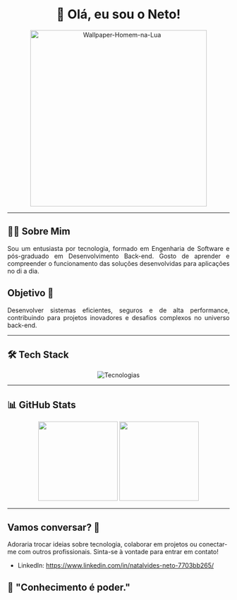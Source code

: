 <div align="center">
  
# 🌌 Olá, eu sou o Neto!
<img src="https://i.pinimg.com/564x/2f/3e/07/2f3e0726b2e2bfff37e4528d0b46ff17.jpg" alt="Wallpaper-Homem-na-Lua" width="400px">

</div>

---

## 👨‍💻 Sobre Mim  
<p align="justify">
  Sou um entusiasta por tecnologia, formado em Engenharia de Software e pós-graduado em Desenvolvimento Back-end. Gosto de aprender e compreender o funcionamento das soluções desenvolvidas para aplicações no di a dia.
</p>

## Objetivo 🎯
<p align="justify">
  Desenvolver sistemas eficientes, seguros e de alta performance, contribuindo para projetos inovadores e desafios complexos no universo back-end.
</p>

---

## 🛠️ Tech Stack  

<div align="center">
  <img src="https://skillicons.dev/icons?i=js,html,css,nodejs,git,github,py,java&theme=light" alt="Tecnologias">
</div>

---

## 📊 GitHub Stats  
<div align="center">
  <img height="180em" src="https://github-readme-stats.vercel.app/api?username=natalvidesneto&show_icons=true&theme=radical&hide_border=true&random=12345" />
  <img height="180em" src="https://github-readme-stats.vercel.app/api/top-langs/?username=natalvidesneto&theme=dark&hide_border=true&layout=compact&random=12345" />
</div>

---
## Vamos conversar? 📩
Adoraria trocar ideias sobre tecnologia, colaborar em projetos ou conectar-me com outros profissionais. Sinta-se à vontade para entrar em contato!

- LinkedIn: https://www.linkedin.com/in/natalvides-neto-7703bb265/

## 🌟 **"Conhecimento é poder."**  
</div>

